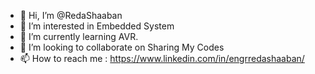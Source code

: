 - 👋 Hi, I’m @RedaShaaban
- 👀 I’m interested in Embedded System
- 🌱 I’m currently learning AVR.
- 💞️ I’m looking to collaborate on Sharing My Codes
- 📫 How to reach me : https://www.linkedin.com/in/engrredashaaban/

<!---
RedaShaaban/RedaShaaban is a ✨ special ✨ repository because its `README.md` (this file) appears on your GitHub profile.
You can click the Preview link to take a look at your changes.
--->
